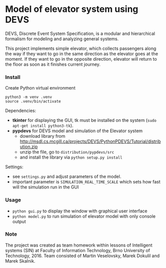 # Model of elevator system using DEVS

DEVS, Discrete Event System Specification, is a modular and hierarchical formalism for modeling and analyzing general systems.

This project implements simple elevator, which collects passengers along the way if they want to go in the same direction as the elevator goes at the moment.
If they want to go in the opposite direction, elevator will return to the floor as soon as it finishes current journey.

### Install
Create Python virtual environment
```
python3 -m venv .venv
source .venv/bin/activate
```

Dependencies:
 - **tkinter** for displaying the GUI, tk must be installed on the system (`sudo apt-get install python3-tk`).
 - **pypdevs** for DEVS model and simulation of the Elevator system 
	- download library from http://msdl.cs.mcgill.ca/projects/DEVS/PythonPDEVS/Tutorial/distribution.zip
	- unzip the file, go to `distribution/pypdevs/src`
	- and install the library via `python setup.py install`

Settings:
 - see `settings.py` and adjust parameters of the model.
 - important parameter is `SIMULATION_REAL_TIME_SCALE` which sets how fast will the simulation run in the GUI

### Usage
- `python gui.py` to display the window with graphical user interface
- `python model.py` to run simulation of elevator model with only console output

### Note
The project was created as team homework within lessons of Intelligent systems (SIN) at Faculty of Information Technology, Brno University of Technology, 2016.
Team consisted of Martin Veselovsky, Marek Dokulil and Marek Skalnik.
